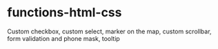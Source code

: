 # functions-html-css
Custom checkbox, custom select, marker on the map, custom scrollbar, form validation and phone mask, tooltip
